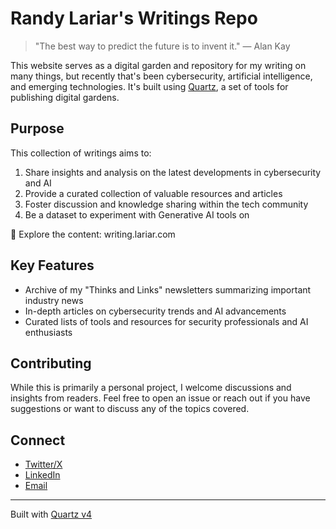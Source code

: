 # Randy Lariar's Writings Repo

> "The best way to predict the future is to invent it." — Alan Kay

This website serves as a digital garden and repository for my writing on many things, but recently that's been cybersecurity, artificial intelligence, and emerging technologies. It's built using [Quartz](https://quartz.jzhao.xyz/), a set of tools for publishing digital gardens.

## Purpose

This collection of writings aims to:

1. Share insights and analysis on the latest developments in cybersecurity and AI
2. Provide a curated collection of valuable resources and articles
3. Foster discussion and knowledge sharing within the tech community
4. Be a dataset to experiment with Generative AI tools on

🔗 Explore the content: writing.lariar.com

## Key Features

- Archive of my "Thinks and Links" newsletters summarizing important industry news
- In-depth articles on cybersecurity trends and AI advancements
- Curated lists of tools and resources for security professionals and AI enthusiasts

## Contributing

While this is primarily a personal project, I welcome discussions and insights from readers. Feel free to open an issue or reach out if you have suggestions or want to discuss any of the topics covered.

## Connect

- [Twitter/X](https://x.com/Lariar)
- [LinkedIn](https://www.linkedin.com/in/lariar/)
- [Email](randy.lariar@gmail.com)

---

Built with [Quartz v4](https://quartz.jzhao.xyz/)
